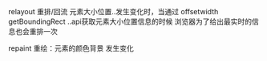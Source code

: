 relayout 重排/回流  元素大小位置..发生变化时，当通过 offsetwidth getBoundingRect ..api获取元素大小位置信息的时候 浏览器为了给出最实时的信息也会重排一次

repaint 重绘：元素的颜色背景  发生变化

